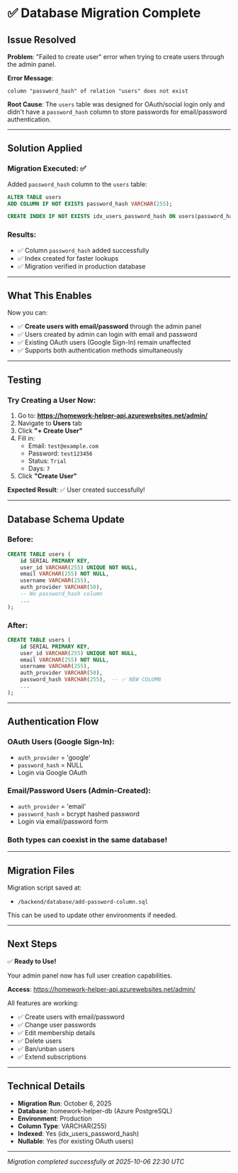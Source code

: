 # ✅ Database Migration Complete

## Issue Resolved

**Problem**: "Failed to create user" error when trying to create users through the admin panel.

**Error Message**: 
```
column "password_hash" of relation "users" does not exist
```

**Root Cause**: The `users` table was designed for OAuth/social login only and didn't have a `password_hash` column to store passwords for email/password authentication.

---

## Solution Applied

### Migration Executed: ✅

Added `password_hash` column to the `users` table:

```sql
ALTER TABLE users 
ADD COLUMN IF NOT EXISTS password_hash VARCHAR(255);

CREATE INDEX IF NOT EXISTS idx_users_password_hash ON users(password_hash);
```

### Results:
- ✅ Column `password_hash` added successfully
- ✅ Index created for faster lookups
- ✅ Migration verified in production database

---

## What This Enables

Now you can:
- ✅ **Create users with email/password** through the admin panel
- ✅ Users created by admin can login with email and password
- ✅ Existing OAuth users (Google Sign-In) remain unaffected
- ✅ Supports both authentication methods simultaneously

---

## Testing

### Try Creating a User Now:

1. Go to: **https://homework-helper-api.azurewebsites.net/admin/**
2. Navigate to **Users** tab
3. Click **"+ Create User"**
4. Fill in:
   - Email: `test@example.com`
   - Password: `test123456`
   - Status: `Trial`
   - Days: `7`
5. Click **"Create User"**

**Expected Result**: ✅ User created successfully!

---

## Database Schema Update

### Before:
```sql
CREATE TABLE users (
    id SERIAL PRIMARY KEY,
    user_id VARCHAR(255) UNIQUE NOT NULL,
    email VARCHAR(255) NOT NULL,
    username VARCHAR(255),
    auth_provider VARCHAR(50),
    -- No password_hash column
    ...
);
```

### After:
```sql
CREATE TABLE users (
    id SERIAL PRIMARY KEY,
    user_id VARCHAR(255) UNIQUE NOT NULL,
    email VARCHAR(255) NOT NULL,
    username VARCHAR(255),
    auth_provider VARCHAR(50),
    password_hash VARCHAR(255),  -- ✅ NEW COLUMN
    ...
);
```

---

## Authentication Flow

### OAuth Users (Google Sign-In):
- `auth_provider` = 'google'
- `password_hash` = NULL
- Login via Google OAuth

### Email/Password Users (Admin-Created):
- `auth_provider` = 'email'
- `password_hash` = bcrypt hashed password
- Login via email/password form

### Both types can coexist in the same database!

---

## Migration Files

Migration script saved at:
- `/backend/database/add-password-column.sql`

This can be used to update other environments if needed.

---

## Next Steps

✅ **Ready to Use!**

Your admin panel now has full user creation capabilities.

**Access**: https://homework-helper-api.azurewebsites.net/admin/

All features are working:
- ✅ Create users with email/password
- ✅ Change user passwords  
- ✅ Edit membership details
- ✅ Delete users
- ✅ Ban/unban users
- ✅ Extend subscriptions

---

## Technical Details

- **Migration Run**: October 6, 2025
- **Database**: homework-helper-db (Azure PostgreSQL)
- **Environment**: Production
- **Column Type**: VARCHAR(255)
- **Indexed**: Yes (idx_users_password_hash)
- **Nullable**: Yes (for existing OAuth users)

---

*Migration completed successfully at 2025-10-06 22:30 UTC*

